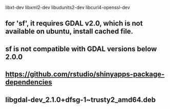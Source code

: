 
libxt-dev
libxml2-dev
libudunits2-dev
libcurl4-openssl-dev
## for 'sf', it requires GDAL v2.0, which is not available on ubuntu,   install cached file. 
## sf is not compatible with GDAL versions below 2.0.0 
## https://github.com/rstudio/shinyapps-package-dependencies
## libgdal-dev_2.1.0+dfsg-1~trusty2_amd64.deb

